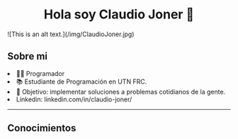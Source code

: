 
<h1><center> Hola soy Claudio Joner 👋</center></h1>
![This is an alt text.](/img/ClaudioJoner.jpg)
<h2> Sobre mi</h2>
<p>
<li>👨‍💻 Programador</li>
<li>📚 Estudiante de Programación en UTN FRC.</li>
<li>🥇 Objetivo: implementar soluciones a problemas cotidianos de la gente.</li>
<li>Linkedin: <a>linkedin.com/in/claudio-joner/</a></li>
</p>
<hr>
<h2> Conocimientos</h2>
<!--
**claudio-joner/claudio-joner** is a ✨ _special_ ✨ repository because its `README.md` (this file) appears on your GitHub profile.

Here are some ideas to get you started:

- 🔭 I’m currently working on ...
- 🌱 I’m currently learning ...
- 👯 I’m looking to collaborate on ...
- 🤔 I’m looking for help with ...
- 💬 Ask me about ...
- 📫 How to reach me: ...
- 😄 Pronouns: ...
- ⚡ Fun fact: ...
-->
